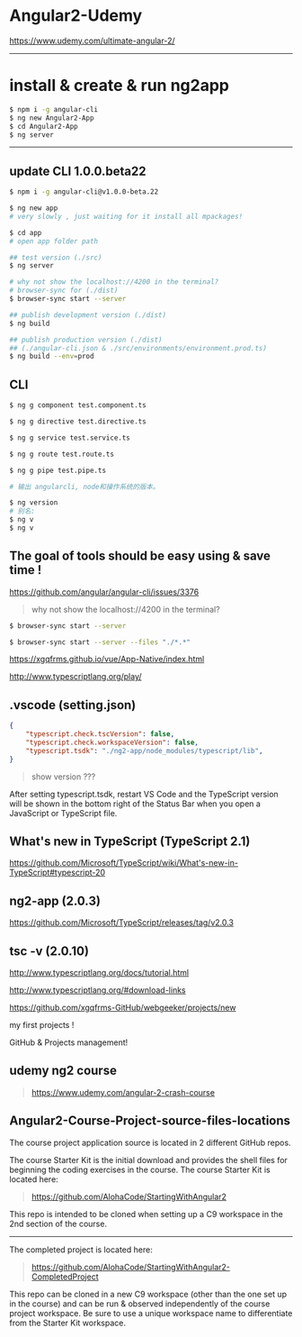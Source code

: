 # Angular2-Udemy

https://www.udemy.com/ultimate-angular-2/


******************************************************************************************
# install & create & run ng2app

```sh
$ npm i -g angular-cli
$ ng new Angular2-App
$ cd Angular2-App
$ ng server
``` 

******************************************************************************************

## update CLI 1.0.0.beta22 

```sh
$ npm i -g angular-cli@v1.0.0-beta.22

$ ng new app
# very slowly , just waiting for it install all mpackages!

$ cd app
# open app folder path

## test version (./src)
$ ng server

# why not show the localhost://4200 in the terminal? 
# browser-sync for (./dist)
$ browser-sync start --server

## publish development version (./dist)
$ ng build

## publish production version (./dist)  
## (./angular-cli.json & ./src/environments/environment.prod.ts)
$ ng build --env=prod

``` 


## CLI

```sh
$ ng g component test.component.ts

$ ng g directive test.directive.ts

$ ng g service test.service.ts

$ ng g route test.route.ts

$ ng g pipe test.pipe.ts

# 输出 angular­cli, node和操作系统的版本。

$ ng version
# 别名:
$ ng v
$ ng ­v

``` 

## The goal of tools should be easy using & save time !

https://github.com/angular/angular-cli/issues/3376

> why not show the localhost://4200 in the terminal? 


```sh
$ browser-sync start --server

$ browser-sync start --server --files "./*.*"

``` 

https://xgqfrms.github.io/vue/App-Native/index.html


http://www.typescriptlang.org/play/

## .vscode (setting.json)

```json
{
    "typescript.check.tscVersion": false,
    "typescript.check.workspaceVersion": false,
    "typescript.tsdk": "./ng2-app/node_modules/typescript/lib",
}
```

> show version ???

After setting typescript.tsdk, restart VS Code 
and the TypeScript version will be shown in the bottom right of the Status Bar 
when you open a JavaScript or TypeScript file.


## What's new in TypeScript (TypeScript 2.1)

https://github.com/Microsoft/TypeScript/wiki/What's-new-in-TypeScript#typescript-20


## ng2-app (2.0.3)
https://github.com/Microsoft/TypeScript/releases/tag/v2.0.3


## tsc -v (2.0.10)

http://www.typescriptlang.org/docs/tutorial.html  

http://www.typescriptlang.org/#download-links  

https://github.com/xgqfrms-GitHub/webgeeker/projects/new

my first projects !

GitHub & Projects management!


## udemy ng2 course

> https://www.udemy.com/angular-2-crash-course


## Angular2-Course-Project-source-files-locations

The course project application source is located in 2 different GitHub repos.

The course Starter Kit is the initial download and provides the shell files for beginning the coding exercises in the course.
The course Starter Kit is located here:

> https://github.com/AlohaCode/StartingWithAngular2

This repo is intended to be cloned when setting up a C9 workspace in the 2nd section of the course.

-----------------------------------------------------

The completed project is located here:

> https://github.com/AlohaCode/StartingWithAngular2-CompletedProject

This repo can be cloned in a new C9 workspace (other than the one set up in the course) and can be run & observed independently of the course project workspace.  Be sure to use a unique workspace name to differentiate from the Starter Kit workspace.
































